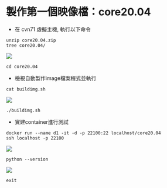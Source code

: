 # 製作第一個映像檔：core20.04
* 在 cvn71 虛擬主機, 執行以下命令
```
unzip core20.04.zip
tree core20.04/
```
![](https://i.imgur.com/dj4Ikjo.png)

```
cd core20.04
```
* 檢視自動製作image檔案程式並執行
```
cat buildimg.sh
```
![](https://i.imgur.com/JgqeVOl.png)
```
./buildimg.sh
```
* 實建container進行測試
```
docker run --name d1 -it -d -p 22100:22 localhost/core20.04
ssh localhost -p 22100
```
![](https://i.imgur.com/edoVIeT.png)

```
python --version
```
![](https://i.imgur.com/9ktXNyz.png)
```
exit
```

